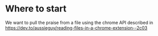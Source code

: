 # Where to start

We want to pull the praise from a file using the chrome API described in https://dev.to/aussieguy/reading-files-in-a-chrome-extension--2c03
